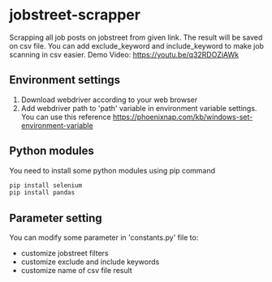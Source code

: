 # jobstreet-scrapper
Scrapping all job posts on jobstreet from given link. The result will be saved on csv file. You can add exclude_keyword and include_keyword to make job scanning in csv easier. Demo Video: https://youtu.be/q32RDOZiAWk

## Environment settings
1. Download webdriver according to your web browser 
2. Add webdriver path to 'path' variable in environment variable settings. You can use this reference https://phoenixnap.com/kb/windows-set-environment-variable

## Python modules
You need to install some python modules using pip command
``` bash
pip install selenium
pip install pandas
```

## Parameter setting
You can modify some parameter in 'constants.py' file to:
- customize jobstreet filters
- customize exclude and include keywords
- customize name of csv file result
